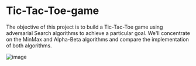 # Tic-Tac-Toe-game
The objective of this project is to build a Tic-Tac-Toe game using adversarial Search algorithms to achieve a particular goal. We'll concentrate on the MinMax and Alpha-Beta algorithms and compare the implementation of both algorithms.



![image](https://github.com/Alhanoufa21/Tic-Tac-Toe-game/assets/117589529/d4bc0db6-cd86-4620-a160-f25ced0fa3d6)
